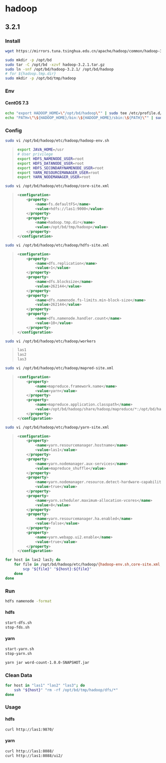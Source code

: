 # hadoop

## 3.2.1

### Install

```bash
wget https://mirrors.tuna.tsinghua.edu.cn/apache/hadoop/common/hadoop-3.2.1/hadoop-3.2.1.tar.gz
```

```bash
sudo mkdir -p /opt/bd
sudo tar -C /opt/bd -xzvf hadoop-3.2.1.tar.gz
sudo ln -snf /opt/bd/hadoop-3.2.1/ /opt/bd/hadoop
# for ${hadoop.tmp.dir}
sudo mkdir -p /opt/bd/tmp/hadoop
```

### Env

#### CentOS 7.3

```bash
echo "export HADOOP_HOME=\"/opt/bd/hadoop\"" | sudo tee /etc/profile.d/hadoop.sh
echo "PATH=\"\${HADOOP_HOME}/bin:\${HADOOP_HOME}/sbin:\${PATH}\"" | sudo tee -a /etc/profile.d/hadoop.sh
```

### Config

```bash
sudo vi /opt/bd/hadoop/etc/hadoop/hadoop-env.sh
```

> ```bash
> export JAVA_HOME=/usr
> # User privilege
> export HDFS_NAMENODE_USER=root
> export HDFS_DATANODE_USER=root
> export HDFS_SECONDARYNAMENODE_USER=root
> export YARN_RESOURCEMANAGER_USER=root
> export YARN_NODEMANAGER_USER=root
> ```

```bash
sudo vi /opt/bd/hadoop/etc/hadoop/core-site.xml
```

> ```xml
> <configuration>
>     <property>
>         <name>fs.defaultFS</name>
>         <value>hdfs://las1:9000</value>
>     </property>
>     <property>
>         <name>hadoop.tmp.dir</name>
>         <value>/opt/bd/tmp/hadoop</value>
>     </property>
> </configuration>
> ```

```bash
sudo vi /opt/bd/hadoop/etc/hadoop/hdfs-site.xml
```

> ```xml
> <configuration>
>     <property>
>         <name>dfs.replication</name>
>         <value>1</value>
>     </property>
>     <property>
>         <name>dfs.blocksize</name>
>         <value>262144</value>
>     </property>
>     <property>
>         <name>dfs.namenode.fs-limits.min-block-size</name>
>         <value>262144</value>
>     </property>
>     <property>
>         <name>dfs.namenode.handler.count</name>
>         <value>10</value>
>     </property>
> </configuration>
> ```

```bash
sudo vi /opt/bd/hadoop/etc/hadoop/workers
```

> ```txt
> las1
> las2
> las3
> ```

```bash
sudo vi /opt/bd/hadoop/etc/hadoop/mapred-site.xml
```

> ```xml
> <configuration>
>     <property>
>         <name>mapreduce.framework.name</name>
>         <value>yarn</value>
>     </property>
>     <property>
>         <name>mapreduce.application.classpath</name>
>         <value>/opt/bd/hadoop/share/hadoop/mapreduce/*:/opt/bd/hadoop/share/hadoop/mapreduce/lib/*</value>
>     </property>
> </configuration>
> ```

```bash
sudo vi /opt/bd/hadoop/etc/hadoop/yarn-site.xml
```

> ```xml
> <configuration>
>     <property>
>         <name>yarn.resourcemanager.hostname</name>
>         <value>las1</value>
>     </property>
>     <property>
>         <name>yarn.nodemanager.aux-services</name>
>         <value>mapreduce_shuffle</value>
>     </property>
>     <property>
>         <name>yarn.nodemanager.resource.detect-hardware-capabilities</name>
>         <value>true</value>
>     </property>
>     <property>
>         <name>yarn.scheduler.maximum-allocation-vcores</name>
>         <value>8</value>
>     </property>
>     <property>
>         <name>yarn.resourcemanager.ha.enabled</name>
>         <value>false</value>
>     </property>
>     <property>
>         <name>yarn.webapp.ui2.enable</name>
>         <value>true</value>
>     </property>
> </configuration>
> ```

```bash
for host in las2 las3; do
    for file in /opt/bd/hadoop/etc/hadoop/{hadoop-env.sh,core-site.xml,hdfs-site.xml,workers,mapred-site.xml,yarn-site.xml}; do
        scp "${file}" "${host}:${file}"
    done
done
```

### Run

```bash
hdfs namenode -format
```

#### hdfs

```bash
start-dfs.sh
stop-fds.sh
```

#### yarn

```bash
start-yarn.sh
stop-yarn.sh
```

```bash
yarn jar word-count-1.0.0-SNAPSHOT.jar
```

### Clean Data

```bash
for host in "las1" "las2" "las3"; do
    ssh "${host}" "rm -rf /opt/bd/tmp/hadoop/dfs/*"
done
```

### Usage

#### hdfs

```bash
curl http://las1:9870/
```

#### yarn

```bash
curl http://las1:8088/
curl http://las1:8088/ui2/
```

